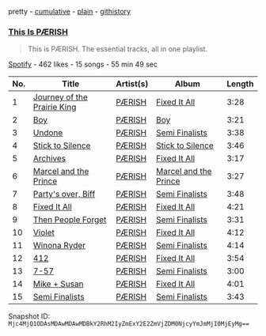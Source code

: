 pretty - [cumulative](/playlists/cumulative/37i9dQZF1DZ06evO0eSSRy.md) - [plain](/playlists/plain/37i9dQZF1DZ06evO0eSSRy) - [githistory](https://github.githistory.xyz/mackorone/spotify-playlist-archive/blob/main/playlists/plain/37i9dQZF1DZ06evO0eSSRy)

### [This Is PÆRISH](https://open.spotify.com/playlist/37i9dQZF1DZ06evO0eSSRy)

> This is PÆRISH\. The essential tracks, all in one playlist.

[Spotify](https://open.spotify.com/user/spotify) - 462 likes - 15 songs - 55 min 49 sec

| No. | Title | Artist(s) | Album | Length |
|---|---|---|---|---|
| 1 | [Journey of the Prairie King](https://open.spotify.com/track/3xoOHYehP6FjTLxmVtQr2t) | [PÆRISH](https://open.spotify.com/artist/0waXk4SsKZBRCf7kiwi6uL) | [Fixed It All](https://open.spotify.com/album/5F9Aavpfp58NVEnDqtNU6W) | 3:28 |
| 2 | [Boy](https://open.spotify.com/track/2hshvAEGDQESVol0zrHPQU) | [PÆRISH](https://open.spotify.com/artist/0waXk4SsKZBRCf7kiwi6uL) | [Boy](https://open.spotify.com/album/0QbdLXY2Y1uROAxsautWnI) | 3:21 |
| 3 | [Undone](https://open.spotify.com/track/5VW0SagBIrGCmwlL1j51c6) | [PÆRISH](https://open.spotify.com/artist/0waXk4SsKZBRCf7kiwi6uL) | [Semi Finalists](https://open.spotify.com/album/16LfAB0rsKN5dbcYEGLhTb) | 3:38 |
| 4 | [Stick to Silence](https://open.spotify.com/track/0a0tGgTGDmo2ChpB7IWTbc) | [PÆRISH](https://open.spotify.com/artist/0waXk4SsKZBRCf7kiwi6uL) | [Stick to Silence](https://open.spotify.com/album/0yAfmA16uaH56VfgXuhjuu) | 3:46 |
| 5 | [Archives](https://open.spotify.com/track/0tmgEJKwEDX1znh5owSKLo) | [PÆRISH](https://open.spotify.com/artist/0waXk4SsKZBRCf7kiwi6uL) | [Fixed It All](https://open.spotify.com/album/5F9Aavpfp58NVEnDqtNU6W) | 3:17 |
| 6 | [Marcel and the Prince](https://open.spotify.com/track/6zZwvuzLs6Zc1lsOMkfXa8) | [PÆRISH](https://open.spotify.com/artist/0waXk4SsKZBRCf7kiwi6uL) | [Marcel and the Prince](https://open.spotify.com/album/0GswR3L2aBUkWskZlBezhl) | 3:27 |
| 7 | [Party's over, Biff](https://open.spotify.com/track/07eiHw5s87pBGVrLlXyV2n) | [PÆRISH](https://open.spotify.com/artist/0waXk4SsKZBRCf7kiwi6uL) | [Semi Finalists](https://open.spotify.com/album/16LfAB0rsKN5dbcYEGLhTb) | 3:48 |
| 8 | [Fixed It All](https://open.spotify.com/track/19UtO7hBxFYhqYMqFePsjv) | [PÆRISH](https://open.spotify.com/artist/0waXk4SsKZBRCf7kiwi6uL) | [Fixed It All](https://open.spotify.com/album/5F9Aavpfp58NVEnDqtNU6W) | 4:21 |
| 9 | [Then People Forget](https://open.spotify.com/track/3tvYy58ntsK4Gr3ZPp2fop) | [PÆRISH](https://open.spotify.com/artist/0waXk4SsKZBRCf7kiwi6uL) | [Semi Finalists](https://open.spotify.com/album/16LfAB0rsKN5dbcYEGLhTb) | 3:31 |
| 10 | [Violet](https://open.spotify.com/track/6j9WxIbqbib7SjGKePRPkQ) | [PÆRISH](https://open.spotify.com/artist/0waXk4SsKZBRCf7kiwi6uL) | [Fixed It All](https://open.spotify.com/album/5F9Aavpfp58NVEnDqtNU6W) | 4:12 |
| 11 | [Winona Ryder](https://open.spotify.com/track/3Ss1NP5PLQmRakgtYwUS0o) | [PÆRISH](https://open.spotify.com/artist/0waXk4SsKZBRCf7kiwi6uL) | [Semi Finalists](https://open.spotify.com/album/16LfAB0rsKN5dbcYEGLhTb) | 4:14 |
| 12 | [412](https://open.spotify.com/track/4HAUQ35gRU5GS1VuhqlqLw) | [PÆRISH](https://open.spotify.com/artist/0waXk4SsKZBRCf7kiwi6uL) | [Fixed It All](https://open.spotify.com/album/5F9Aavpfp58NVEnDqtNU6W) | 3:54 |
| 13 | [7\-57](https://open.spotify.com/track/2WMmoQEfnPoPxi7fHDebnK) | [PÆRISH](https://open.spotify.com/artist/0waXk4SsKZBRCf7kiwi6uL) | [Semi Finalists](https://open.spotify.com/album/16LfAB0rsKN5dbcYEGLhTb) | 3:00 |
| 14 | [Mike + Susan](https://open.spotify.com/track/4wpfVf67akZfMUhwybFNml) | [PÆRISH](https://open.spotify.com/artist/0waXk4SsKZBRCf7kiwi6uL) | [Fixed It All](https://open.spotify.com/album/5F9Aavpfp58NVEnDqtNU6W) | 4:01 |
| 15 | [Semi Finalists](https://open.spotify.com/track/1NnJQSLLWRdHvWu3ZrwRel) | [PÆRISH](https://open.spotify.com/artist/0waXk4SsKZBRCf7kiwi6uL) | [Semi Finalists](https://open.spotify.com/album/16LfAB0rsKN5dbcYEGLhTb) | 3:43 |

Snapshot ID: `Mjc4MjQ1ODAsMDAwMDAwMDBkY2RhM2IyZmExY2E2ZmVjZDM0NjcyYmJmMjI0MjEyMg==`
